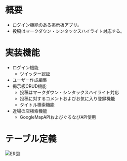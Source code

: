 # 概要
- ログイン機能のある掲示板アプリ。
- 投稿はマークダウン・シンタックスハイライト対応する。

# 実装機能
- ログイン機能
  - ツイッター認証
- ユーザー作成編集
- 掲示板CRUD機能
  - 投稿はマークダウン・シンタックスハイライト対応
  - 投稿に対するコメントおよびお気に入り登録機能
  - タイトル検索機能
- 近場の店検索機能
  - GoogleMapAPIおよびぐるなびAPI使用
  
# テーブル定義
![ER図](https://user-images.githubusercontent.com/47715043/68225297-8bfa7300-0033-11ea-92ee-5aef349c0cab.png)